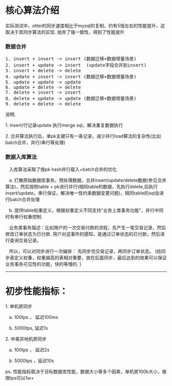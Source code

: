 <h1>核心算法介绍</h1>
实际测试中，otter的同步速度相比于mysql的复制，约有5倍左右的性能提升，这取决于其同步算法的实现. 抛弃了强一致性，得到了性能提升

<h3>数据合并</h3>
<pre>
1. insert + insert -> insert (数据迁移+数据增量场景)
2. insert + update -> insert  (update字段合并到insert)
3. insert + delete -> delete 
4. update + insert -> insert (数据迁移+数据增量场景)
5. update + update -> update
6. update + delete -> delete
7. delete + insert -> insert 
8. delete + update -> update (数据迁移+数据增量场景)
9. delete + delete -> delete
</pre>
说明. 
<p>1.  insert/行记录update 执行merge sql，解决重复数据执行</p>
<p>2.  合并算法执行后，单pk主键只有一条记录，减少并行load算法的复杂性(比如batch合并，并行/串行等处理)</p>

<h3>数据入库算法</h3>
<p>   &nbsp;&nbsp;&nbsp;入库算法采取了按pk hash并行载入+batch合并的优化</p>
<p>   &nbsp;&nbsp;&nbsp;a.  打散原始数据库事务，预处理数据，合并insert/update/delete数据(参见合并算法)，然后按照table + pk进行并行(相同table的数据，先执行delete,后执行insert/update，串行保证，解决唯一性约束数据变更问题)，相同table的sql会进行batch合并处理</p>
<p>   &nbsp;&nbsp;&nbsp;b.  提供table权重定义，根据权重定义不同支持"业务上类事务功能"，并行中同时有串行权重控制. </p>
<p>  </p>
<p>  &nbsp;&nbsp;&nbsp;业务类事务描述：比如用户的一次交易付款的流程，先产生一笔交易记录，然后修改订单状态为已付款.  用户对这事件的感知，是通过订单状态的已付款，然后进行查询交易记录。</p>
<p>  &nbsp;&nbsp;&nbsp;所以，可以对同步进行一次编排： 先同步完交易记录，再同步订单状态。 (给同步表定义权重，权重越高的表相对重要，放在后面同步，最后达到的效果可以保证业务事务可见性的功能，快的等慢的. )</p>

----
<h1>初步性能指标：</h1>
<p>1.  单机房同步</p>
<p>   &nbsp;&nbsp;&nbsp;a.  100tps ， 延迟100ms</p>
<p>   &nbsp;&nbsp;&nbsp;b.  5000tps,  延迟1s</p>
<p>2.  中美异地机房同步</p>
<p>   &nbsp;&nbsp;&nbsp;a.  100tps ， 延迟2s</p>
<p>   &nbsp;&nbsp;&nbsp;b.  5000tps ，延迟10s</p>
ps. 性能指标取决于目标数据库性能，数据大小等多个因素，单机房100b大小，极限tps可以1w+
<p> </p>